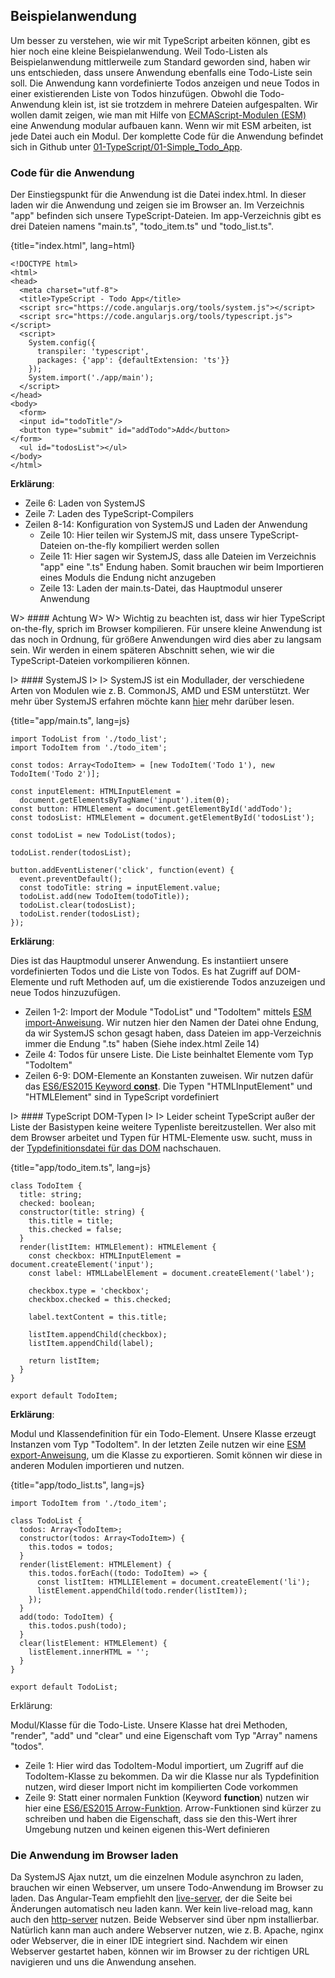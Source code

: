 ## Beispielanwendung

Um besser zu verstehen, wie wir mit TypeScript arbeiten können, gibt es hier noch eine kleine Beispielanwendung.
Weil Todo-Listen als Beispielanwendung mittlerweile zum Standard geworden sind, haben wir uns entschieden, dass unsere Anwendung ebenfalls eine Todo-Liste sein soll.
Die Anwendung kann vordefinierte Todos anzeigen und neue Todos in einer existierenden Liste von Todos hinzufügen.
Obwohl die Todo-Anwendung klein ist, ist sie trotzdem in mehrere Dateien aufgespalten.
Wir wollen damit zeigen, wie man mit Hilfe von [ECMAScript-Modulen (ESM)](http://exploringjs.com/es6/ch_modules.html) eine Anwendung modular aufbauen kann.
Wenn wir mit ESM arbeiten, ist jede Datei auch ein Modul.
Der komplette Code für die Anwendung befindet sich in Github unter [01-TypeScript/01-Simple\_Todo\_App](https://github.com/jsperts/angular2_kochbuch_code/tree/master/01-TypeScript/01-Simple_Todo_App).

### Code für die Anwendung

Der Einstiegspunkt für die Anwendung ist die Datei index.html. In dieser laden wir die Anwendung und zeigen sie im Browser an. Im Verzeichnis "app" befinden sich unsere TypeScript-Dateien.
Im app-Verzeichnis gibt es drei Dateien namens "main.ts", "todo\_item.ts" und "todo\_list.ts".

{title="index.html", lang=html}
```
<!DOCTYPE html>
<html>
<head>
  <meta charset="utf-8">
  <title>TypeScript - Todo App</title>
  <script src="https://code.angularjs.org/tools/system.js"></script>
  <script src="https://code.angularjs.org/tools/typescript.js"></script>
  <script>
    System.config({
      transpiler: 'typescript',
      packages: {'app': {defaultExtension: 'ts'}}
    });
    System.import('./app/main');
  </script>
</head>
<body>
  <form>
  <input id="todoTitle"/>
  <button type="submit" id="addTodo">Add</button>
</form>
  <ul id="todosList"></ul>
</body>
</html>
```

__Erklärung__:

* Zeile 6: Laden von SystemJS
* Zeile 7: Laden des TypeScript-Compilers
* Zeilen 8-14: Konfiguration von SystemJS und Laden der Anwendung
  * Zeile 10: Hier teilen wir SystemJS mit, dass unsere TypeScript-Dateien on-the-fly kompiliert werden sollen
  * Zeile 11: Hier sagen wir SystemJS, dass alle Dateien im Verzeichnis "app" eine ".ts" Endung haben. Somit brauchen wir beim Importieren eines Moduls die Endung nicht anzugeben
  * Zeile 13: Laden der main.ts-Datei, das Hauptmodul unserer Anwendung

W> #### Achtung
W>
W> Wichtig zu beachten ist, dass wir hier TypeScript on-the-fly, sprich im Browser kompilieren. Für unsere kleine Anwendung ist das noch in Ordnung, für größere Anwendungen wird dies aber zu langsam sein. Wir werden in einem späteren Abschnitt sehen, wie wir die TypeScript-Dateien vorkompilieren können.

I> #### SystemJS
I>
I> SystemJS ist ein Modullader, der verschiedene Arten von Modulen wie z. B. CommonJS, AMD und ESM unterstützt. Wer mehr über SystemJS erfahren möchte kann [hier](https://github.com/systemjs/systemjs) mehr darüber lesen.

{title="app/main.ts", lang=js}
```
import TodoList from './todo_list';
import TodoItem from './todo_item';

const todos: Array<TodoItem> = [new TodoItem('Todo 1'), new TodoItem('Todo 2')];

const inputElement: HTMLInputElement =
  document.getElementsByTagName('input').item(0);
const button: HTMLElement = document.getElementById('addTodo');
const todosList: HTMLElement = document.getElementById('todosList');

const todoList = new TodoList(todos);

todoList.render(todosList);

button.addEventListener('click', function(event) {
  event.preventDefault();
  const todoTitle: string = inputElement.value;
  todoList.add(new TodoItem(todoTitle));
  todoList.clear(todosList);
  todoList.render(todosList);
});
```

__Erklärung__:

Dies ist das Hauptmodul unserer Anwendung.
Es instantiiert unsere vordefinierten Todos und die Liste von Todos.
Es hat Zugriff auf DOM-Elemente und ruft Methoden auf, um die existierende Todos anzuzeigen und neue Todos hinzuzufügen.

* Zeilen 1-2: Import der Module "TodoList" und "TodoItem" mittels [ESM import-Anweisung](https://developer.mozilla.org/en-US/docs/Web/JavaScript/Reference/Statements/import). Wir nutzen hier den Namen der Datei ohne Endung, da wir SystemJS schon gesagt haben, dass Dateien im app-Verzeichnis immer die Endung ".ts" haben (Siehe index.html Zeile 14)
* Zeile 4: Todos für unsere Liste. Die Liste beinhaltet Elemente vom Typ "TodoItem"
* Zeilen 6-9: DOM-Elemente an Konstanten zuweisen. Wir nutzen dafür das [ES6/ES2015 Keyword __const__](https://developer.mozilla.org/en/docs/Web/JavaScript/Reference/Statements/const). Die Typen "HTMLInputElement" und "HTMLElement" sind in TypeScript vordefiniert

I> #### TypeScript DOM-Typen
I>
I> Leider scheint TypeScript außer der Liste der Basistypen keine weitere Typenliste bereitzustellen. Wer also mit dem Browser arbeitet und Typen für HTML-Elemente usw. sucht, muss in der [Typdefinitionsdatei für das DOM](https://github.com/Microsoft/TypeScript/blob/master/src/lib/dom.generated.d.ts) nachschauen.

{title="app/todo_item.ts", lang=js}
```
class TodoItem {
  title: string;
  checked: boolean;
  constructor(title: string) {
    this.title = title;
    this.checked = false;
  }
  render(listItem: HTMLElement): HTMLElement {
    const checkbox: HTMLInputElement = document.createElement('input');
    const label: HTMLLabelElement = document.createElement('label');

    checkbox.type = 'checkbox';
    checkbox.checked = this.checked;

    label.textContent = this.title;

    listItem.appendChild(checkbox);
    listItem.appendChild(label);

    return listItem;
  }
}

export default TodoItem;
```

__Erklärung__:

Modul und Klassendefinition für ein Todo-Element.
Unsere Klasse erzeugt Instanzen vom Typ "TodoItem".
In der letzten Zeile nutzen wir eine [ESM export-Anweisung](https://developer.mozilla.org/en-US/docs/Web/JavaScript/Reference/Statements/export), um die Klasse zu exportieren.
Somit können wir diese in anderen Modulen importieren und nutzen.

{title="app/todo_list.ts", lang=js}
```
import TodoItem from './todo_item';

class TodoList {
  todos: Array<TodoItem>;
  constructor(todos: Array<TodoItem>) {
    this.todos = todos;
  }
  render(listElement: HTMLElement) {
    this.todos.forEach((todo: TodoItem) => {
      const listItem: HTMLLIElement = document.createElement('li');
      listElement.appendChild(todo.render(listItem));
    });
  }
  add(todo: TodoItem) {
    this.todos.push(todo);
  }
  clear(listElement: HTMLElement) {
    listElement.innerHTML = '';
  }
}

export default TodoList;
```

Erklärung:

Modul/Klasse für die Todo-Liste. Unsere Klasse hat drei Methoden, "render", "add" und "clear" und eine Eigenschaft vom Typ "Array<TodoItem>" namens "todos".

* Zeile 1: Hier wird das TodoItem-Modul importiert, um Zugriff auf die TodoItem-Klasse zu bekommen. Da wir die Klasse nur als Typdefinition nutzen, wird dieser Import nicht im kompilierten Code vorkommen
* Zeile 9: Statt einer normalen Funktion (Keyword __function__) nutzen wir hier eine [ES6/ES2015 Arrow-Funktion](https://jsperts.de/blog/arrow-functions/). Arrow-Funktionen sind kürzer zu schreiben und haben die Eigenschaft, dass sie den this-Wert ihrer Umgebung nutzen und keinen eigenen this-Wert definieren

### Die Anwendung im Browser laden

Da SystemJS Ajax nutzt, um die einzelnen Module asynchron zu laden, brauchen wir einen Webserver, um unsere Todo-Anwendung im Browser zu laden.
Das Angular-Team empfiehlt den [live-server](https://www.npmjs.com/package/live-server), der die Seite bei Änderungen automatisch neu laden kann.
Wer kein live-reload mag, kann auch den [http-server](https://www.npmjs.com/package/http-server) nutzen.
Beide Webserver sind über npm installierbar.
Natürlich kann man auch andere Webserver nutzen, wie z. B. Apache, nginx oder Webserver, die in einer IDE integriert sind.
Nachdem wir einen Webserver gestartet haben, können wir im Browser zu der richtigen URL navigieren und uns die Anwendung ansehen.

